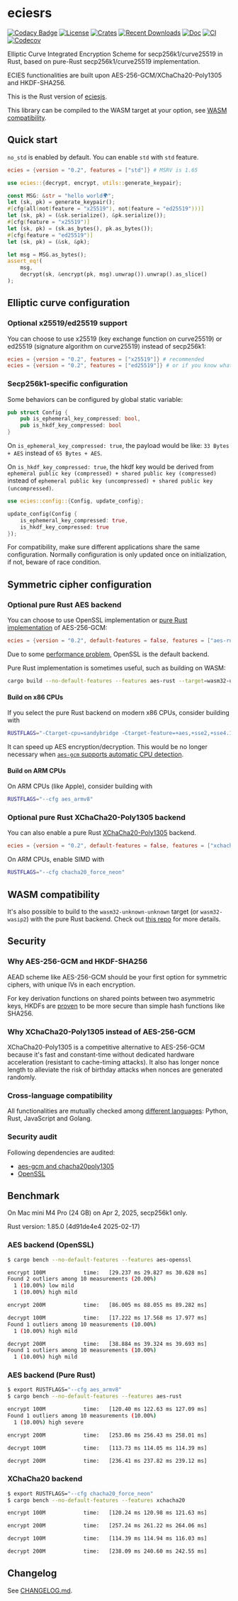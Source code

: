 # eciesrs

[![Codacy Badge](https://api.codacy.com/project/badge/Grade/1c6d6ed949dd4836ab97421039e8be75)](https://app.codacy.com/gh/ecies/rs/dashboard)
[![License](https://img.shields.io/github/license/ecies/rs.svg)](https://github.com/ecies/rs)
[![Crates](https://img.shields.io/crates/v/ecies)](https://crates.io/crates/ecies)
[![Recent Downloads](https://img.shields.io/crates/dr/ecies)](https://lib.rs/crates/ecies)
[![Doc](https://docs.rs/ecies/badge.svg)](https://docs.rs/ecies/latest/ecies/)
[![CI](https://img.shields.io/github/actions/workflow/status/ecies/rs/ci.yml)](https://github.com/ecies/rs/actions)
[![Codecov](https://img.shields.io/codecov/c/github/ecies/rs.svg)](https://codecov.io/gh/ecies/rs)

Elliptic Curve Integrated Encryption Scheme for secp256k1/curve25519 in Rust, based on pure-Rust secp256k1/curve25519 implementation.

ECIES functionalities are built upon AES-256-GCM/XChaCha20-Poly1305 and HKDF-SHA256.

This is the Rust version of [eciesjs](https://github.com/ecies/js).

This library can be compiled to the WASM target at your option, see [WASM compatibility](#wasm-compatibility).

## Quick start

`no_std` is enabled by default. You can enable `std` with `std` feature.

```toml
ecies = {version = "0.2", features = ["std"]} # MSRV is 1.65
```

```rust
use ecies::{decrypt, encrypt, utils::generate_keypair};

const MSG: &str = "hello world🌍";
let (sk, pk) = generate_keypair();
#[cfg(all(not(feature = "x25519"), not(feature = "ed25519")))]
let (sk, pk) = (&sk.serialize(), &pk.serialize());
#[cfg(feature = "x25519")]
let (sk, pk) = (sk.as_bytes(), pk.as_bytes());
#[cfg(feature = "ed25519")]
let (sk, pk) = (&sk, &pk);

let msg = MSG.as_bytes();
assert_eq!(
    msg,
    decrypt(sk, &encrypt(pk, msg).unwrap()).unwrap().as_slice()
);
```

## Elliptic curve configuration

### Optional x25519/ed25519 support

You can choose to use x25519 (key exchange function on curve25519) or ed25519 (signature algorithm on curve25519) instead of secp256k1:

```toml
ecies = {version = "0.2", features = ["x25519"]} # recommended
ecies = {version = "0.2", features = ["ed25519"]} # or if you know what you are doing
```

### Secp256k1-specific configuration

Some behaviors can be configured by global static variable:

```rust
pub struct Config {
    pub is_ephemeral_key_compressed: bool,
    pub is_hkdf_key_compressed: bool
}
```

On `is_ephemeral_key_compressed: true`, the payload would be like: `33 Bytes + AES` instead of `65 Bytes + AES`.

On `is_hkdf_key_compressed: true`, the hkdf key would be derived from `ephemeral public key (compressed) + shared public key (compressed)` instead of `ephemeral public key (uncompressed) + shared public key (uncompressed)`.

```rust
use ecies::config::{Config, update_config};

update_config(Config {
    is_ephemeral_key_compressed: true,
    is_hkdf_key_compressed: true
});
```

For compatibility, make sure different applications share the same configuration. Normally configuration is only updated once on initialization, if not, beware of race condition.

## Symmetric cipher configuration

### Optional pure Rust AES backend

You can choose to use OpenSSL implementation or [pure Rust implementation](https://github.com/RustCrypto/AEADs) of AES-256-GCM:

```toml
ecies = {version = "0.2", default-features = false, features = ["aes-rust"]}
```

Due to some [performance problem](https://github.com/RustCrypto/AEADs/issues/243), OpenSSL is the default backend.

Pure Rust implementation is sometimes useful, such as building on WASM:

```bash
cargo build --no-default-features --features aes-rust --target=wasm32-unknown-unknown
```

#### Build on x86 CPUs

If you select the pure Rust backend on modern x86 CPUs, consider building with

```bash
RUSTFLAGS="-Ctarget-cpu=sandybridge -Ctarget-feature=+aes,+sse2,+sse4.1,+ssse3"
```

It can speed up AES encryption/decryption. This would be no longer necessary when [`aes-gcm` supports automatic CPU detection](https://github.com/RustCrypto/AEADs/issues/243#issuecomment-738821935).

#### Build on ARM CPUs

On ARM CPUs (like Apple), consider building with

```bash
RUSTFLAGS="--cfg aes_armv8"
```

### Optional pure Rust XChaCha20-Poly1305 backend

You can also enable a pure Rust [XChaCha20-Poly1305](https://github.com/RustCrypto/AEADs/tree/master/chacha20poly1305) backend.

```toml
ecies = {version = "0.2", default-features = false, features = ["xchacha20"]}
```

On ARM CPUs, enable SIMD with

```bash
RUSTFLAGS="--cfg chacha20_force_neon"
```

## WASM compatibility

It's also possible to build to the `wasm32-unknown-unknown` target (or `wasm32-wasip2`) with the pure Rust backend. Check out [this repo](https://github.com/ecies/rs-wasm) for more details.

## Security

### Why AES-256-GCM and HKDF-SHA256

AEAD scheme like AES-256-GCM should be your first option for symmetric ciphers, with unique IVs in each encryption.

For key derivation functions on shared points between two asymmetric keys, HKDFs are [proven](https://github.com/ecies/py/issues/82) to be more secure than simple hash functions like SHA256.

### Why XChaCha20-Poly1305 instead of AES-256-GCM

XChaCha20-Poly1305 is a competitive alternative to AES-256-GCM because it's fast and constant-time without dedicated hardware acceleration (resistant to cache-timing attacks). It also has longer nonce length to alleviate the risk of birthday attacks when nonces are generated randomly.

### Cross-language compatibility

All functionalities are mutually checked among [different languages](https://github.com/ecies): Python, Rust, JavaScript and Golang.

### Security audit

Following dependencies are audited:

- [aes-gcm and chacha20poly1305](https://research.nccgroup.com/2020/02/26/public-report-rustcrypto-aes-gcm-and-chacha20poly1305-implementation-review/)
- [OpenSSL](https://ostif.org/the-ostif-and-quarkslab-audit-of-openssl-is-complete/)

## Benchmark

On Mac mini M4 Pro (24 GB) on Apr 2, 2025, secp256k1 only.

Rust version: 1.85.0 (4d91de4e4 2025-02-17)

### AES backend (OpenSSL)

```bash
$ cargo bench --no-default-features --features aes-openssl

encrypt 100M            time:   [29.237 ms 29.827 ms 30.628 ms]
Found 2 outliers among 10 measurements (20.00%)
  1 (10.00%) low mild
  1 (10.00%) high mild

encrypt 200M            time:   [86.005 ms 88.055 ms 89.282 ms]

decrypt 100M            time:   [17.222 ms 17.568 ms 17.977 ms]
Found 1 outliers among 10 measurements (10.00%)
  1 (10.00%) high mild

decrypt 200M            time:   [38.884 ms 39.324 ms 39.693 ms]
Found 1 outliers among 10 measurements (10.00%)
  1 (10.00%) high mild
```

### AES backend (Pure Rust)

```bash
$ export RUSTFLAGS="--cfg aes_armv8"
$ cargo bench --no-default-features --features aes-rust

encrypt 100M            time:   [120.40 ms 122.63 ms 127.09 ms]
Found 1 outliers among 10 measurements (10.00%)
  1 (10.00%) high severe

encrypt 200M            time:   [253.86 ms 256.43 ms 258.01 ms]

decrypt 100M            time:   [113.73 ms 114.05 ms 114.39 ms]

decrypt 200M            time:   [236.41 ms 237.82 ms 239.12 ms]
```

### XChaCha20 backend

```bash
$ export RUSTFLAGS="--cfg chacha20_force_neon"
$ cargo bench --no-default-features --features xchacha20

encrypt 100M            time:   [120.24 ms 120.98 ms 121.63 ms]

encrypt 200M            time:   [257.24 ms 261.22 ms 264.06 ms]

decrypt 100M            time:   [114.39 ms 114.94 ms 116.03 ms]

decrypt 200M            time:   [238.09 ms 240.60 ms 242.55 ms]
```

## Changelog

See [CHANGELOG.md](./CHANGELOG.md).
